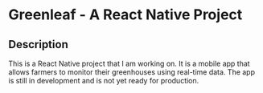 # Greenleaf - A React Native Project

## Description

This is a React Native project that I am working on. It is a mobile app that allows farmers to monitor their greenhouses using real-time data. The app is still in development and is not yet ready for production.
